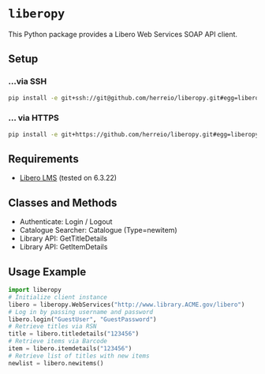 # `liberopy`

This Python package provides a Libero Web Services SOAP API client.

## Setup

### ...via SSH

```sh
pip install -e git+ssh://git@github.com/herreio/liberopy.git#egg=liberopy
```

### ... via HTTPS

```sh
pip install -e git+https://github.com/herreio/liberopy.git#egg=liberopy
```

## Requirements

- [Libero LMS](http://www.libero.com.au/) (tested on 6.3.22)

## Classes and Methods

- Authenticate: Login / Logout
- Catalogue Searcher: Catalogue (Type=newitem)
- Library API: GetTitleDetails
- Library API: GetItemDetails

## Usage Example

```py
import liberopy
# Initialize client instance
libero = liberopy.WebServices("http://www.library.ACME.gov/libero")
# Log in by passing username and password
libero.login("GuestUser", "GuestPassword")
# Retrieve titles via RSN
title = libero.titledetails("123456")
# Retrieve items via Barcode
item = libero.itemdetails("123456")
# Retrieve list of titles with new items
newlist = libero.newitems()
```
